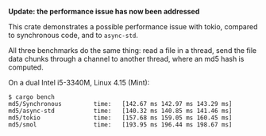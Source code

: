 **Update: the performance issue has now been addressed**

This crate demonstrates a possible performance issue with tokio,
compared to synchronous code, and to `async-std`.

All three benchmarks do the same thing: read a file in a thread,
send the file data chunks through a channel to another thread,
where an md5 hash is computed.

On a dual Intel i5-3340M, Linux 4.15 (Mint):
```console
$ cargo bench
md5/Synchronous         time:   [142.67 ms 142.97 ms 143.29 ms]
md5/async-std           time:   [140.32 ms 140.85 ms 141.46 ms]
md5/tokio               time:   [157.68 ms 159.05 ms 160.45 ms]
md5/smol                time:   [193.95 ms 196.44 ms 198.67 ms]
```
